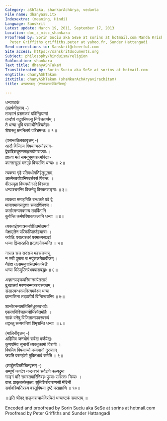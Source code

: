 ```yaml
---
Category: aShTaka, shankarAchArya, vedanta
File name: dhanyaa8.itx
Indexextra: (meaning, Hindi)
Language: Sanskrit
Latest update: March 19, 2011, September 17, 2013
Location: doc_z_misc_shankara
Proofread by: Sorin Suciu aka SeSe at sorins at hotmail.com Manda Krishna Srikanth,
  Peter Griffiths griffiths.peter at yahoo.fr, Sunder Hattangadi
Send corrections to: Sanskrit@cheerful.com
Site access: https://sanskritdocuments.org
Subject: philosophy/hinduism/religion
Sublocation: shankara
Text title: dhanyAShTakaM
Transliterated by: Sorin Suciu aka SeSe at sorins at hotmail.com
engtitle: dhanyAShTakam
itxtitle: dhanyAShTakam (shaNkarAchAryavirachitam)
title: धन्याष्टकम् (शण्कराचार्यविरचितम्)

---
```

  
 धन्याष्टकं   
(प्रहर्षणीवृत्तम् -)  
तज्ज्ञानं प्रशमकरं यदिन्द्रियाणां  
तज्ज्ञेयं यदुपनिषत्सु निश्चितार्थम् ।  
ते धन्या भुवि परमार्थनिश्चितेहाः  
शेषास्तु भ्रमनिलये परिभ्रमन्तः ॥ १॥  
  
(वसन्ततिलकावृत्तम् -)  
आदौ विजित्य विषयान्मदमोहराग-  
द्वेषादिशत्रुगणमाहृतयोगराज्याः ।  
ज्ञात्वा मतं समनुभूयपरात्मविद्या-  
कान्तासुखं वनगृहे विचरन्ति धन्याः ॥ २॥  
  
त्यक्त्वा गृहे रतिमधोगतिहेतुभूताम्  
आत्मेच्छयोपनिषदर्थरसं पिबन्तः ।  
वीतस्पृहा विषयभोगपदे विरक्ता  
धन्याश्चरन्ति विजनेषु विरक्तसङ्गाः ॥ ३॥  
  
त्यक्त्वा ममाहमिति बन्धकरे पदे द्वे  
मानावमानसदृशाः समदर्शिनश्च ।  
कर्तारमन्यमवगम्य तदर्पितानि  
कुर्वन्ति कर्मपरिपाकफलानि धन्याः ॥ ४॥  
  
त्यक्त्वईषणात्रयमवेक्षितमोक्षमर्गा  
भैक्षामृतेन परिकल्पितदेहयात्राः ।  
ज्योतिः परात्परतरं परमात्मसञ्ज्ञं  
धन्या द्विजारहसि हृद्यवलोकयन्ति ॥ ५॥  
  
नासन्न सन्न सदसन्न महसन्नचाणु  
न स्त्री पुमान्न च नपुंसकमेकबीजम् ।  
यैर्ब्रह्म तत्सममुपासितमेकचित्तैः  
धन्या विरेजुरित्तरेभवपाशबद्धाः ॥ ६॥  
  
अज्ञानपङ्कपरिमग्नमपेतसारं  
दुःखालयं मरणजन्मजरावसक्तम् ।  
संसारबन्धनमनित्यमवेक्ष्य धन्या  
ज्ञानासिना तदवशीर्य विनिश्चयन्ति ॥ ७॥  
  
शान्तैरनन्यमतिभिर्मधुरस्वभावैः  
एकत्वनिश्चितमनोभिरपेतमोहैः ।  
साकं वनेषु विजितात्मपदस्वरुपं  
तद्वस्तु सम्यगनिशं विमृशन्ति धन्याः ॥ ८॥  
  
(मालिनीवृत्तम् -)  
अहिमिव जनयोगं सर्वदा वर्जयेद्यः  
कुणपमिव सुनारीं त्यक्तुकामो विरागी ।  
विषमिव विषयान्यो मन्यमानो दुरन्तान्  
जयति परमहंसो मुक्तिभावं समेति ॥ ९॥  
  
(शार्दूलविक्रीडितवृत्तम् -)  
सम्पूर्णं जगदेव नन्दनवनं सर्वेऽपि कल्पद्रुमा  
गाङ्गं वरि समस्तवारिनिवहः पुण्याः समस्ताः क्रियाः ।  
वाचः प्राकृतसंस्कृताः श्रुतिशिरोवाराणसी मेदिनी  
सर्वावस्थितिरस्य वस्तुविषया दृष्टे परब्रह्मणि ॥ १०॥  
  
॥ इति श्रीमद् शङ्कराचार्यविरचितं धन्याष्टकं समाप्तम् ॥  
  
  
  
Encoded and proofread by Sorin Suciu aka SeSe at sorins at hotmail.com  
Proofread by Peter Griffiths and Sunder Hattangadi  
  
